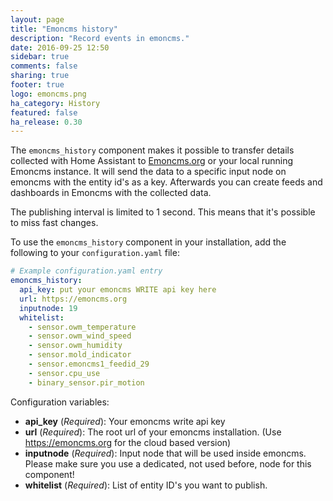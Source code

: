 ```yaml
---
layout: page
title: "Emoncms history"
description: "Record events in emoncms."
date: 2016-09-25 12:50
sidebar: true
comments: false
sharing: true
footer: true
logo: emoncms.png
ha_category: History
featured: false
ha_release: 0.30
---
```



The `emoncms_history` component makes it possible to transfer details collected with Home Assistant to [Emoncms.org](https://emoncms.org/) or your local running Emoncms instance. 
It will send the data to a specific input node on emoncms with the entity id's as a key. Afterwards you can create feeds and dashboards in Emoncms with the collected data.

<p class='note warning'>
  The publishing interval is limited to 1 second. This means that it's possible to miss fast changes.
</p>

To use the `emoncms_history` component in your installation, add the following to your `configuration.yaml` file:

```yaml
# Example configuration.yaml entry
emoncms_history:
  api_key: put your emoncms WRITE api key here
  url: https://emoncms.org
  inputnode: 19
  whitelist:
    - sensor.owm_temperature
    - sensor.owm_wind_speed
    - sensor.owm_humidity
    - sensor.mold_indicator
    - sensor.emoncms1_feedid_29
    - sensor.cpu_use
    - binary_sensor.pir_motion
```

Configuration variables:

- **api_key** (*Required*): Your emoncms write api key
- **url** (*Required*): The root url of your emoncms installation. (Use https://emoncms.org for the cloud based version)
- **inputnode** (*Required*): Input node that will be used inside emoncms. Please make sure you use a dedicated, not used before, node for this component!
- **whitelist** (*Required*): List of entity ID's you want to publish.

